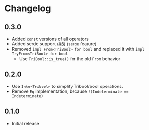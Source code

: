 Changelog
=========

## 0.3.0
* Added `const` versions of all operators
* Added serde support ([#5](https://github.com/novacrazy/rust-tribool/pull/5)) (`serde` feature)
* Removed `impl From<TriBool> for bool` and replaced it with `impl TryFrom<TriBool> for bool`
    * Use `TriBool::is_true()` for the old `From` behavior

## 0.2.0

* Use `Into<Tribool>` to simplify Tribool/bool operations.
* Remove `Eq` implementation, because `!(Indeterminate == Indeterminate)`

## 0.1.0

* Initial release